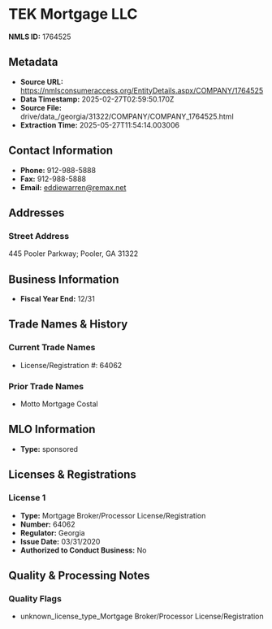 # TEK Mortgage LLC

**NMLS ID:** 1764525

## Metadata
- **Source URL:** https://nmlsconsumeraccess.org/EntityDetails.aspx/COMPANY/1764525
- **Data Timestamp:** 2025-02-27T02:59:50.170Z
- **Source File:** drive/data_/georgia/31322/COMPANY/COMPANY_1764525.html
- **Extraction Time:** 2025-05-27T11:54:14.003006

## Contact Information
- **Phone:** 912-988-5888
- **Fax:** 912-988-5888
- **Email:** eddiewarren@remax.net

## Addresses
### Street Address
445 Pooler Parkway; Pooler, GA 31322

## Business Information
- **Fiscal Year End:** 12/31

## Trade Names & History
### Current Trade Names
- License/Registration #: 64062

### Prior Trade Names
- Motto Mortgage Costal

## MLO Information
- **Type:** sponsored

## Licenses & Registrations

### License 1
- **Type:** Mortgage Broker/Processor License/Registration
- **Number:** 64062
- **Regulator:** Georgia
- **Issue Date:** 03/31/2020
- **Authorized to Conduct Business:** No

## Quality & Processing Notes
### Quality Flags
- unknown_license_type_Mortgage Broker/Processor License/Registration

